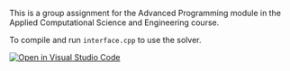 This is a group assignment for the Advanced Programming module in the Applied Computational Science and Engineering course.

To compile and run `interface.cpp` to use the solver.

[![Open in Visual Studio Code](https://classroom.github.com/assets/open-in-vscode-f059dc9a6f8d3a56e377f745f24479a46679e63a5d9fe6f495e02850cd0d8118.svg)](https://classroom.github.com/online_ide?assignment_repo_id=6702819&assignment_repo_type=AssignmentRepo)
